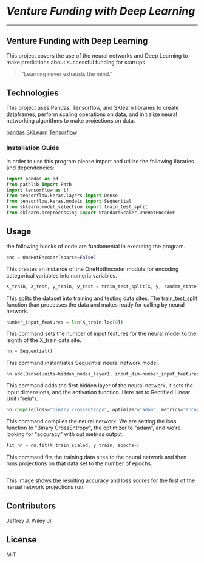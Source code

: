 # *Venture Funding with Deep Learning*
---

## Venture Funding with Deep Learning
This project covers the use of the neural networks and Deep Learning to make predictions about successful funding for startups. 

>"Learning never exhausts the mind."

## Technologies 

This project uses Pandas, Tensorflow, and SKlearn libraries to create dataframes, perform scaling operations on data, and initialize neural networking algorithms to make projections on data. 

[pandas](https://github.com/pandas-dev/pandas)
[SKLearn](https://github.com/scikit-learn/scikit-learn)
[Tensorflow](https://github.com/tensorflow/tensorflow)

### Installation Guide

In order to use this program please import and utilize the following libraries and dependencies: 

```python
import pandas as pd
from pathlib import Path
import tensorflow as tf
from tensorflow.keras.layers import Dense
from tensorflow.keras.models import Sequential
from sklearn.model_selection import train_test_split
from sklearn.preprocessing import StandardScaler,OneHotEncoder
```

## Usage 
the following blocks of code are fundamental in executing the program. 

```python 
enc = OneHotEncoder(sparse=False)
```
This creates an instance of the OneHotEncoder module for encoding categorical variables into numeric variables. 
```python
X_train, X_test, y_train, y_test = train_test_split(X, y, random_state)
```
This splits the dataset into training and testing data sites. The train_test_split function than processes the data and makes ready for calling by neural network. 
```python
number_input_features = len(X_train.loc[0])
```
This command sets the number of input features for the neural model to the legnth of the X_train data site. 

```python
nn = Sequential()
```
This command instantiates Sequential neural network model. 

```python
nn.add(Dense(units=hidden_nodes_layer1, input_dim=number_input_features, activation="relu"))
```
This command adds the first hidden layer of the neural network, it sets the input dimensions, and the activation function. Here set to Rectified Linear Unit ("relu"). 

```python
nn.compile(loss="binary_crossentropy", optimizer="adam", metrics="accuracy")
```
This command compiles the neural network. We are setting the loss function to "Binary CrossEntropy", the optimizer to "adam", and we're looking for "accuracy" with out metrics output. 

```python
fit_nn = nn.fit(X_train_scaled, y_train, epochs=)
```

This command fits the training data sites to the neural network and then runs projections on that data set to the number of epochs. 


![<alt text>](https://i.postimg.cc/xdBd5rBh/Screen-Shot-2022-07-17-at-2-32-44-PM.png)

This image shows the resulting accuracy and loss scores for the first of the nerual network projections run. 
    
    
## Contributors

Jeffrey J. Wiley Jr

## License

MIT


